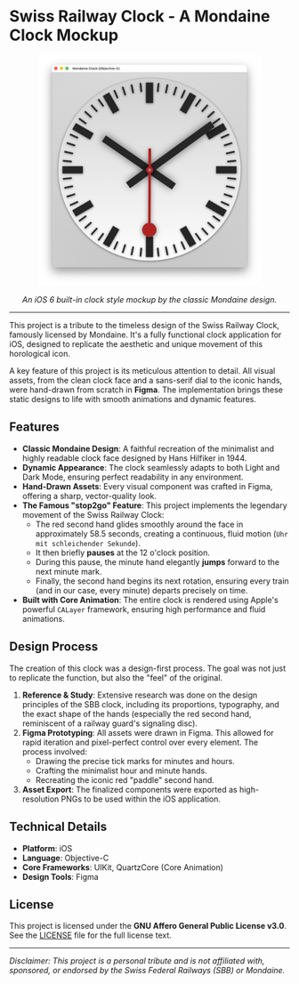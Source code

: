 # Swiss Railway Clock - A Mondaine Clock Mockup

<p align="center">
  <img src="https://github.com/fusiondrive/MondaineOC/blob/main/preview.png" alt="Swiss Railway Clock Preview" width="400"/>
</p>
<p align="center">
  <i>An iOS 6 built-in clock style mockup by the classic Mondaine design.</i>
</p>

---

This project is a tribute to the timeless design of the Swiss Railway Clock, famously licensed by Mondaine. It's a fully functional clock application for iOS, designed to replicate the aesthetic and unique movement of this horological icon.

A key feature of this project is its meticulous attention to detail. All visual assets, from the clean clock face and a sans-serif dial to the iconic hands, were hand-drawn from scratch in **Figma**. The implementation brings these static designs to life with smooth animations and dynamic features.

## Features

* **Classic Mondaine Design**: A faithful recreation of the minimalist and highly readable clock face designed by Hans Hilfiker in 1944.
* **Dynamic Appearance**: The clock seamlessly adapts to both Light and Dark Mode, ensuring perfect readability in any environment.
* **Hand-Drawn Assets**: Every visual component was crafted in Figma, offering a sharp, vector-quality look.
* **The Famous "stop2go" Feature**: This project implements the legendary movement of the Swiss Railway Clock:
    * The red second hand glides smoothly around the face in approximately 58.5 seconds, creating a continuous, fluid motion (`Uhr mit schleichender Sekunde`).
    * It then briefly **pauses** at the 12 o'clock position.
    * During this pause, the minute hand elegantly **jumps** forward to the next minute mark.
    * Finally, the second hand begins its next rotation, ensuring every train (and in our case, every minute) departs precisely on time.
* **Built with Core Animation**: The entire clock is rendered using Apple's powerful `CALayer` framework, ensuring high performance and fluid animations.

## Design Process

The creation of this clock was a design-first process. The goal was not just to replicate the function, but also the "feel" of the original.

1.  **Reference & Study**: Extensive research was done on the design principles of the SBB clock, including its proportions, typography, and the exact shape of the hands (especially the red second hand, reminiscent of a railway guard's signaling disc).
2.  **Figma Prototyping**: All assets were drawn in Figma. This allowed for rapid iteration and pixel-perfect control over every element. The process involved:
    * Drawing the precise tick marks for minutes and hours.
    * Crafting the minimalist hour and minute hands.
    * Recreating the iconic red "paddle" second hand.
3.  **Asset Export**: The finalized components were exported as high-resolution PNGs to be used within the iOS application.


## Technical Details

* **Platform**: iOS
* **Language**: Objective-C 
* **Core Frameworks**: UIKit, QuartzCore (Core Animation)
* **Design Tools**: Figma

## License

This project is licensed under the **GNU Affero General Public License v3.0**. See the [LICENSE](https://github.com/fusiondrive/MondaineOC/blob/main/LICENSE.txt) file for the full license text.

---

*Disclaimer: This project is a personal tribute and is not affiliated with, sponsored, or endorsed by the Swiss Federal Railways (SBB) or Mondaine.*
